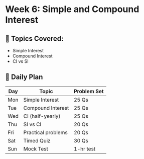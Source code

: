 # Week 6: Simple and Compound Interest

## 🔹 Topics Covered:
- Simple Interest
- Compound Interest
- CI vs SI

## 📅 Daily Plan

| Day | Topic | Problem Set |
|-----|-------|-------------|
| Mon | Simple Interest | 25 Qs |
| Tue | Compound Interest | 25 Qs |
| Wed | CI (half-yearly) | 25 Qs |
| Thu | SI vs CI | 20 Qs |
| Fri | Practical problems | 20 Qs |
| Sat | Timed Quiz | 30 Qs |
| Sun | Mock Test | 1-hr test |
